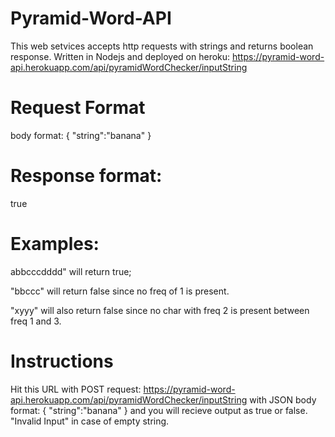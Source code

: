 # Pyramid-Word-API
This web setvices accepts http requests with strings and returns boolean response.
Written in Nodejs and deployed on heroku: https://pyramid-word-api.herokuapp.com/api/pyramidWordChecker/inputString

# Request Format
body format: { "string":"banana" }

# Response format: 
true

# Examples:
abbcccdddd" will return true; 

"bbccc" will return false since no freq of 1 is present.

"xyyy" will also return false since no char with freq 2 is present between freq 1 and 3.

# Instructions
Hit this URL with POST request:
https://pyramid-word-api.herokuapp.com/api/pyramidWordChecker/inputString
with JSON body format: { "string":"banana" }
and you will recieve output as true or false. 
"Invalid Input" in case of empty string.
